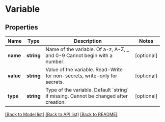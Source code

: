 # Variable

## Properties
Name | Type | Description | Notes
------------ | ------------- | ------------- | -------------
**name** | **string** | Name of the variable. Of a-z, A-Z, _ and 0-9 Cannot begin with a number. | [optional] 
**value** | **string** | Value of the variable. Read-Write for non-secrets, write-only for secrets. | [optional] 
**type** | **string** | Type of the variable. Default &#x60;string&#x60; if missing. Cannot be changed after creation. | [optional] 

[[Back to Model list]](../README.md#documentation-for-models) [[Back to API list]](../README.md#documentation-for-api-endpoints) [[Back to README]](../README.md)


